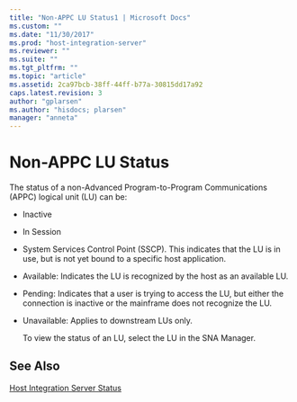 ```yaml
---
title: "Non-APPC LU Status1 | Microsoft Docs"
ms.custom: ""
ms.date: "11/30/2017"
ms.prod: "host-integration-server"
ms.reviewer: ""
ms.suite: ""
ms.tgt_pltfrm: ""
ms.topic: "article"
ms.assetid: 2ca97bcb-38ff-44ff-b77a-30815dd17a92
caps.latest.revision: 3
author: "gplarsen"
ms.author: "hisdocs; plarsen"
manager: "anneta"
---
```

# Non-APPC LU Status
The status of a non-Advanced Program-to-Program Communications (APPC) logical unit (LU) can be:  
  
- Inactive  
  
- In Session  
  
- System Services Control Point (SSCP). This indicates that the LU is in use, but is not yet bound to a specific host application.  
  
- Available: Indicates the LU is recognized by the host as an available LU.  
  
- Pending: Indicates that a user is trying to access the LU, but either the connection is inactive or the mainframe does not recognize the LU.  
  
- Unavailable: Applies to downstream LUs only.  
  
  To view the status of an LU, select the LU in the SNA Manager.  
  
## See Also  
 [Host Integration Server Status](../core/host-integration-server-status1.md)